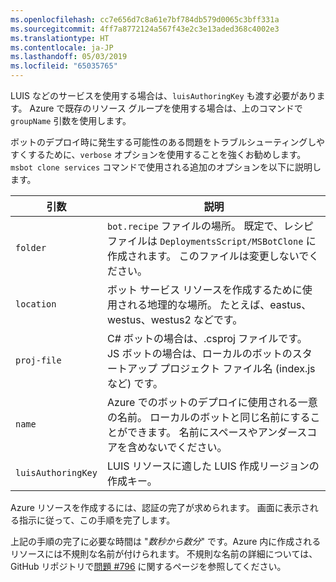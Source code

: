 ```yaml
---
ms.openlocfilehash: cc7e656d7c8a61e7bf784db579d0065c3bff331a
ms.sourcegitcommit: 4ff7a8772124a567f43e2c3e13aded368c4002e3
ms.translationtype: HT
ms.contentlocale: ja-JP
ms.lasthandoff: 05/03/2019
ms.locfileid: "65035765"
---
```

LUIS などのサービスを使用する場合は、`luisAuthoringKey` も渡す必要があります。 Azure で既存のリソース グループを使用する場合は、上のコマンドで `groupName` 引数を使用します。

ボットのデプロイ時に発生する可能性のある問題をトラブルシューティングしやすくするために、`verbose` オプションを使用することを強くお勧めします。 `msbot clone services` コマンドで使用される追加のオプションを以下に説明します。

| 引数    | 説明 |
|--------------|-------------|
| `folder`     | `bot.recipe` ファイルの場所。 既定で、レシピ ファイルは `DeploymentsScript/MSBotClone` に作成されます。 このファイルは変更しないでください。|
| `location`   | ボット サービス リソースを作成するために使用される地理的な場所。 たとえば、eastus、westus、westus2 などです。|
| `proj-file`  | C# ボットの場合は、.csproj ファイルです。 JS ボットの場合は、ローカルのボットのスタートアップ プロジェクト ファイル名 (index.js など) です。|
| `name`       | Azure でのボットのデプロイに使用される一意の名前。 ローカルのボットと同じ名前にすることができます。 名前にスペースやアンダースコアを含めないでください。|
| `luisAuthoringKey` | LUIS リソースに適した LUIS 作成リージョンの作成キー。 |

Azure リソースを作成するには、認証の完了が求められます。 画面に表示される指示に従って、この手順を完了します。

上記の手順の完了に必要な時間は "_数秒から数分_" です。Azure 内に作成されるリソースには不規則な名前が付けられます。 不規則な名前の詳細については、GitHub リポジトリで[問題 #796](https://github.com/Microsoft/botbuilder-tools/issues/796) に関するページを参照してください。
